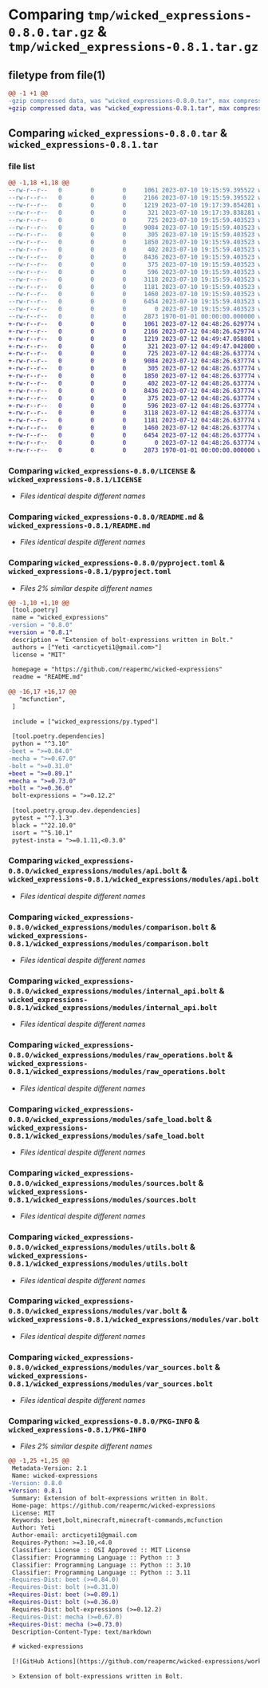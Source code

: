 # Comparing `tmp/wicked_expressions-0.8.0.tar.gz` & `tmp/wicked_expressions-0.8.1.tar.gz`

## filetype from file(1)

```diff
@@ -1 +1 @@
-gzip compressed data, was "wicked_expressions-0.8.0.tar", max compression
+gzip compressed data, was "wicked_expressions-0.8.1.tar", max compression
```

## Comparing `wicked_expressions-0.8.0.tar` & `wicked_expressions-0.8.1.tar`

### file list

```diff
@@ -1,18 +1,18 @@
--rw-r--r--   0        0        0     1061 2023-07-10 19:15:59.395522 wicked_expressions-0.8.0/LICENSE
--rw-r--r--   0        0        0     2166 2023-07-10 19:15:59.395522 wicked_expressions-0.8.0/README.md
--rw-r--r--   0        0        0     1219 2023-07-10 19:17:39.854281 wicked_expressions-0.8.0/pyproject.toml
--rw-r--r--   0        0        0      321 2023-07-10 19:17:39.838281 wicked_expressions-0.8.0/wicked_expressions/__init__.py
--rw-r--r--   0        0        0      725 2023-07-10 19:15:59.403523 wicked_expressions-0.8.0/wicked_expressions/modules/api.bolt
--rw-r--r--   0        0        0     9084 2023-07-10 19:15:59.403523 wicked_expressions-0.8.0/wicked_expressions/modules/comparison.bolt
--rw-r--r--   0        0        0      305 2023-07-10 19:15:59.403523 wicked_expressions-0.8.0/wicked_expressions/modules/config.bolt
--rw-r--r--   0        0        0     1850 2023-07-10 19:15:59.403523 wicked_expressions-0.8.0/wicked_expressions/modules/internal_api.bolt
--rw-r--r--   0        0        0      402 2023-07-10 19:15:59.403523 wicked_expressions-0.8.0/wicked_expressions/modules/nbtlib.bolt
--rw-r--r--   0        0        0     8436 2023-07-10 19:15:59.403523 wicked_expressions-0.8.0/wicked_expressions/modules/raw_operations.bolt
--rw-r--r--   0        0        0      375 2023-07-10 19:15:59.403523 wicked_expressions-0.8.0/wicked_expressions/modules/rebindable.bolt
--rw-r--r--   0        0        0      596 2023-07-10 19:15:59.403523 wicked_expressions-0.8.0/wicked_expressions/modules/safe_load.bolt
--rw-r--r--   0        0        0     3118 2023-07-10 19:15:59.403523 wicked_expressions-0.8.0/wicked_expressions/modules/sources.bolt
--rw-r--r--   0        0        0     1181 2023-07-10 19:15:59.403523 wicked_expressions-0.8.0/wicked_expressions/modules/utils.bolt
--rw-r--r--   0        0        0     1460 2023-07-10 19:15:59.403523 wicked_expressions-0.8.0/wicked_expressions/modules/var.bolt
--rw-r--r--   0        0        0     6454 2023-07-10 19:15:59.403523 wicked_expressions-0.8.0/wicked_expressions/modules/var_sources.bolt
--rw-r--r--   0        0        0        0 2023-07-10 19:15:59.403523 wicked_expressions-0.8.0/wicked_expressions/py.typed
--rw-r--r--   0        0        0     2873 1970-01-01 00:00:00.000000 wicked_expressions-0.8.0/PKG-INFO
+-rw-r--r--   0        0        0     1061 2023-07-12 04:48:26.629774 wicked_expressions-0.8.1/LICENSE
+-rw-r--r--   0        0        0     2166 2023-07-12 04:48:26.629774 wicked_expressions-0.8.1/README.md
+-rw-r--r--   0        0        0     1219 2023-07-12 04:49:47.058801 wicked_expressions-0.8.1/pyproject.toml
+-rw-r--r--   0        0        0      321 2023-07-12 04:49:47.042800 wicked_expressions-0.8.1/wicked_expressions/__init__.py
+-rw-r--r--   0        0        0      725 2023-07-12 04:48:26.637774 wicked_expressions-0.8.1/wicked_expressions/modules/api.bolt
+-rw-r--r--   0        0        0     9084 2023-07-12 04:48:26.637774 wicked_expressions-0.8.1/wicked_expressions/modules/comparison.bolt
+-rw-r--r--   0        0        0      305 2023-07-12 04:48:26.637774 wicked_expressions-0.8.1/wicked_expressions/modules/config.bolt
+-rw-r--r--   0        0        0     1850 2023-07-12 04:48:26.637774 wicked_expressions-0.8.1/wicked_expressions/modules/internal_api.bolt
+-rw-r--r--   0        0        0      402 2023-07-12 04:48:26.637774 wicked_expressions-0.8.1/wicked_expressions/modules/nbtlib.bolt
+-rw-r--r--   0        0        0     8436 2023-07-12 04:48:26.637774 wicked_expressions-0.8.1/wicked_expressions/modules/raw_operations.bolt
+-rw-r--r--   0        0        0      375 2023-07-12 04:48:26.637774 wicked_expressions-0.8.1/wicked_expressions/modules/rebindable.bolt
+-rw-r--r--   0        0        0      596 2023-07-12 04:48:26.637774 wicked_expressions-0.8.1/wicked_expressions/modules/safe_load.bolt
+-rw-r--r--   0        0        0     3118 2023-07-12 04:48:26.637774 wicked_expressions-0.8.1/wicked_expressions/modules/sources.bolt
+-rw-r--r--   0        0        0     1181 2023-07-12 04:48:26.637774 wicked_expressions-0.8.1/wicked_expressions/modules/utils.bolt
+-rw-r--r--   0        0        0     1460 2023-07-12 04:48:26.637774 wicked_expressions-0.8.1/wicked_expressions/modules/var.bolt
+-rw-r--r--   0        0        0     6454 2023-07-12 04:48:26.637774 wicked_expressions-0.8.1/wicked_expressions/modules/var_sources.bolt
+-rw-r--r--   0        0        0        0 2023-07-12 04:48:26.637774 wicked_expressions-0.8.1/wicked_expressions/py.typed
+-rw-r--r--   0        0        0     2873 1970-01-01 00:00:00.000000 wicked_expressions-0.8.1/PKG-INFO
```

### Comparing `wicked_expressions-0.8.0/LICENSE` & `wicked_expressions-0.8.1/LICENSE`

 * *Files identical despite different names*

### Comparing `wicked_expressions-0.8.0/README.md` & `wicked_expressions-0.8.1/README.md`

 * *Files identical despite different names*

### Comparing `wicked_expressions-0.8.0/pyproject.toml` & `wicked_expressions-0.8.1/pyproject.toml`

 * *Files 2% similar despite different names*

```diff
@@ -1,10 +1,10 @@
 [tool.poetry]
 name = "wicked_expressions"
-version = "0.8.0"
+version = "0.8.1"
 description = "Extension of bolt-expressions written in Bolt."
 authors = ["Yeti <arcticyeti1@gmail.com>"]
 license = "MIT"
 
 homepage = "https://github.com/reapermc/wicked-expressions"
 readme = "README.md"
 
@@ -16,17 +16,17 @@
   "mcfunction",
 ]
 
 include = ["wicked_expressions/py.typed"]
 
 [tool.poetry.dependencies]
 python = "^3.10"
-beet = ">=0.84.0"
-mecha = ">=0.67.0"
-bolt = ">=0.31.0"
+beet = ">=0.89.1"
+mecha = ">=0.73.0"
+bolt = ">=0.36.0"
 bolt-expressions = ">=0.12.2"
 
 [tool.poetry.group.dev.dependencies]
 pytest = "^7.1.3"
 black = "^22.10.0"
 isort = "^5.10.1"
 pytest-insta = ">=0.1.11,<0.3.0"
```

### Comparing `wicked_expressions-0.8.0/wicked_expressions/modules/api.bolt` & `wicked_expressions-0.8.1/wicked_expressions/modules/api.bolt`

 * *Files identical despite different names*

### Comparing `wicked_expressions-0.8.0/wicked_expressions/modules/comparison.bolt` & `wicked_expressions-0.8.1/wicked_expressions/modules/comparison.bolt`

 * *Files identical despite different names*

### Comparing `wicked_expressions-0.8.0/wicked_expressions/modules/internal_api.bolt` & `wicked_expressions-0.8.1/wicked_expressions/modules/internal_api.bolt`

 * *Files identical despite different names*

### Comparing `wicked_expressions-0.8.0/wicked_expressions/modules/raw_operations.bolt` & `wicked_expressions-0.8.1/wicked_expressions/modules/raw_operations.bolt`

 * *Files identical despite different names*

### Comparing `wicked_expressions-0.8.0/wicked_expressions/modules/safe_load.bolt` & `wicked_expressions-0.8.1/wicked_expressions/modules/safe_load.bolt`

 * *Files identical despite different names*

### Comparing `wicked_expressions-0.8.0/wicked_expressions/modules/sources.bolt` & `wicked_expressions-0.8.1/wicked_expressions/modules/sources.bolt`

 * *Files identical despite different names*

### Comparing `wicked_expressions-0.8.0/wicked_expressions/modules/utils.bolt` & `wicked_expressions-0.8.1/wicked_expressions/modules/utils.bolt`

 * *Files identical despite different names*

### Comparing `wicked_expressions-0.8.0/wicked_expressions/modules/var.bolt` & `wicked_expressions-0.8.1/wicked_expressions/modules/var.bolt`

 * *Files identical despite different names*

### Comparing `wicked_expressions-0.8.0/wicked_expressions/modules/var_sources.bolt` & `wicked_expressions-0.8.1/wicked_expressions/modules/var_sources.bolt`

 * *Files identical despite different names*

### Comparing `wicked_expressions-0.8.0/PKG-INFO` & `wicked_expressions-0.8.1/PKG-INFO`

 * *Files 2% similar despite different names*

```diff
@@ -1,25 +1,25 @@
 Metadata-Version: 2.1
 Name: wicked-expressions
-Version: 0.8.0
+Version: 0.8.1
 Summary: Extension of bolt-expressions written in Bolt.
 Home-page: https://github.com/reapermc/wicked-expressions
 License: MIT
 Keywords: beet,bolt,minecraft,minecraft-commands,mcfunction
 Author: Yeti
 Author-email: arcticyeti1@gmail.com
 Requires-Python: >=3.10,<4.0
 Classifier: License :: OSI Approved :: MIT License
 Classifier: Programming Language :: Python :: 3
 Classifier: Programming Language :: Python :: 3.10
 Classifier: Programming Language :: Python :: 3.11
-Requires-Dist: beet (>=0.84.0)
-Requires-Dist: bolt (>=0.31.0)
+Requires-Dist: beet (>=0.89.1)
+Requires-Dist: bolt (>=0.36.0)
 Requires-Dist: bolt-expressions (>=0.12.2)
-Requires-Dist: mecha (>=0.67.0)
+Requires-Dist: mecha (>=0.73.0)
 Description-Content-Type: text/markdown
 
 # wicked-expressions
 
 [![GitHub Actions](https://github.com/reapermc/wicked-expressions/workflows/CI/badge.svg)](https://github.com/reapermc/wicked-expressions/actions)
 
 > Extension of bolt-expressions written in Bolt.
```

